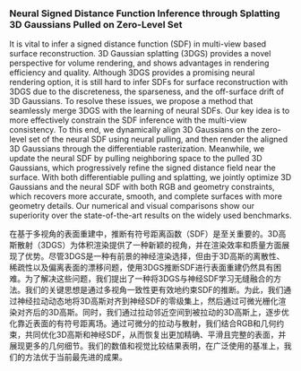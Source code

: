 ### Neural Signed Distance Function Inference through Splatting 3D Gaussians Pulled on Zero-Level Set

 It is vital to infer a signed distance function (SDF) in multi-view based surface reconstruction. 3D Gaussian splatting (3DGS) provides a novel perspective for volume rendering, and shows advantages in rendering efficiency and quality. Although 3DGS provides a promising neural rendering option, it is still hard to infer SDFs for surface reconstruction with 3DGS due to the discreteness, the sparseness, and the off-surface drift of 3D Gaussians. To resolve these issues, we propose a method that seamlessly merge 3DGS with the learning of neural SDFs. Our key idea is to more effectively constrain the SDF inference with the multi-view consistency. To this end, we dynamically align 3D Gaussians on the zero-level set of the neural SDF using neural pulling, and then render the aligned 3D Gaussians through the differentiable rasterization. Meanwhile, we update the neural SDF by pulling neighboring space to the pulled 3D Gaussians, which progressively refine the signed distance field near the surface. With both differentiable pulling and splatting, we jointly optimize 3D Gaussians and the neural SDF with both RGB and geometry constraints, which recovers more accurate, smooth, and complete surfaces with more geometry details. Our numerical and visual comparisons show our superiority over the state-of-the-art results on the widely used benchmarks.

 在基于多视角的表面重建中，推断有符号距离函数（SDF）是至关重要的。3D高斯散射（3DGS）为体积渲染提供了一种新颖的视角，并在渲染效率和质量方面展现了优势。尽管3DGS是一种有前景的神经渲染选择，但由于3D高斯的离散性、稀疏性以及偏离表面的漂移问题，使用3DGS推断SDF进行表面重建仍然具有困难。为了解决这些问题，我们提出了一种将3DGS与神经SDF学习无缝融合的方法。我们的关键思想是通过多视角一致性更有效地约束SDF的推断。为此，我们通过神经拉动动态地将3D高斯对齐到神经SDF的零级集上，然后通过可微光栅化渲染对齐后的3D高斯。同时，我们通过拉动邻近空间到被拉动的3D高斯上，逐步优化靠近表面的有符号距离场。通过可微分的拉动与散射，我们结合RGB和几何约束，共同优化3D高斯和神经SDF，从而恢复出更加精确、平滑且完整的表面，并展现更多的几何细节。我们的数值和视觉比较结果表明，在广泛使用的基准上，我们的方法优于当前最先进的成果。
